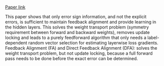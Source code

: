 [Paper link](https://arxiv.org/pdf/1909.01311.pdf)

This paper shows that only error sign information, and not the explicit errors, is sufficient to maintain feedback alignment and provide learning in the hidden layers. This solves the weight transport problem (symmetry requirement between forward and backward weights), removes update locking and leads to a purely feedforward algorithm that only needs a label-dependent random vector selection for estimating layerwise loss gradients.
Feedback Alignment (FA) and Direct Feedback Alignment (DFA): solves the weight transport problem, but not update locking, because a full forward pass needs to be done before the exact error can be determined.
